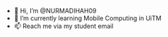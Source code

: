 - 👋 Hi, I’m @NURMADIHAH09
- 🌱 I’m currently learning Mobile Computing in UiTM 
- 📫 Reach me via my student email

<!---
NURMADIHAH09/NURMADIHAH09 is a ✨ special ✨ repository because its `README.md` (this file) appears on your GitHub profile.
You can click the Preview link to take a look at your changes.
--->
